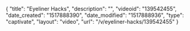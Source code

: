 {
    "title": "Eyeliner Hacks",
    "description": "",
    "videoid": "139542455",
    "date_created": "1517888390",
    "date_modified": "1517888936",
    "type": "captivate",
    "layout": "video",
    "url": "\/v\/eyeliner-hacks\/139542455"
}